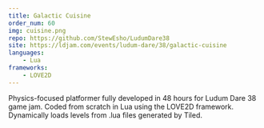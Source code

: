 ```yaml
---
title: Galactic Cuisine
order_num: 60
img: cuisine.png
repo: https://github.com/StewEsho/LudumDare38
site: https://ldjam.com/events/ludum-dare/38/galactic-cuisine
languages: 
    - Lua
frameworks: 
    - LOVE2D
---
```

Physics-focused platformer fully developed in 48 hours for Ludum Dare 38 game jam. 
Coded from scratch in Lua using the LOVE2D framework.
Dynamically loads levels from .lua files generated by Tiled.